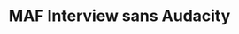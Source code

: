 ---
layout: manifest
title: MAF Interview sans Audacity
manifest_name: maf-interview-sans-audacity

---